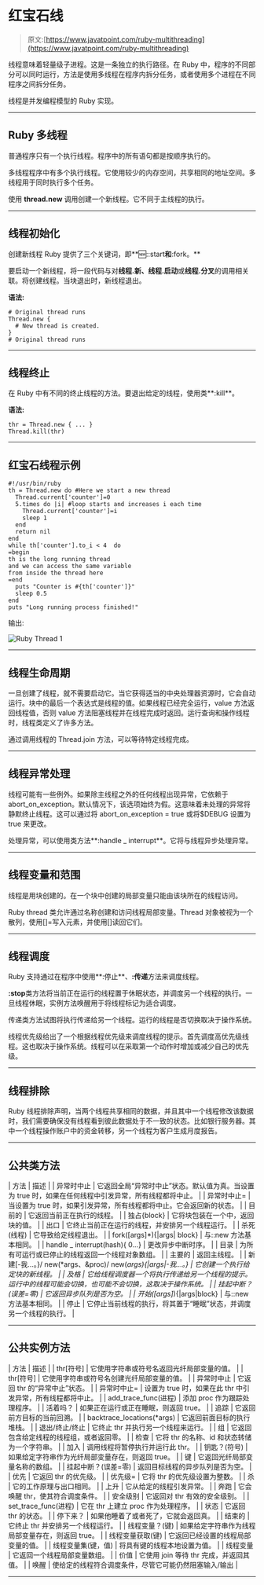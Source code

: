 # 红宝石线

> 原文:[https://www.javatpoint.com/ruby-multithreading](https://www.javatpoint.com/ruby-multithreading)

线程意味着轻量级子进程。这是一条独立的执行路径。在 Ruby 中，程序的不同部分可以同时运行，方法是使用多线程在程序内拆分任务，或者使用多个进程在不同程序之间拆分任务。

线程是并发编程模型的 Ruby 实现。

* * *

## Ruby 多线程

普通程序只有一个执行线程。程序中的所有语句都是按顺序执行的。

多线程程序中有多个执行线程。它使用较少的内存空间，共享相同的地址空间。多线程用于同时执行多个任务。

使用 **thread.new** 调用创建一个新线程。它不同于主线程的执行。

* * *

## 线程初始化

创建新线程 Ruby 提供了三个关键词，即**:new:::start**和**:fork。**

要启动一个新线程，将一段代码与对**线程.新、线程.启动**或**线程.分叉**的调用相关联。将创建线程。当块退出时，新线程退出。

**语法:**

```
# Original thread runs
Thread.new {
  # New thread is created.
}
# Original thread runs

```

* * *

## 线程终止

在 Ruby 中有不同的终止线程的方法。要退出给定的线程，使用类**:kill**。

**语法:**

```
thr = Thread.new { ... }
Thread.kill(thr)

```

* * *

## 红宝石线程示例

```
#!/usr/bin/ruby 
th = Thread.new do #Here we start a new thread 
  Thread.current['counter']=0 
  5.times do |i| #loop starts and increases i each time 
    Thread.current['counter']=i 
    sleep 1 
  end 
  return nil 
end 
while th['counter'].to_i < 4  do 
=begin 
th is the long running thread 
and we can access the same variable 
from inside the thread here 
=end 
  puts "Counter is #{th['counter']}" 
  sleep 0.5 
end 
puts "Long running process finished!" 

```

输出:

![Ruby Thread 1](../Images/9fd9ccd5c4a03c46c3a680c2ad79e87e.png)

* * *

## 线程生命周期

一旦创建了线程，就不需要启动它。当它获得适当的中央处理器资源时，它会自动运行。块中的最后一个表达式是线程的值。如果线程已经完全运行，value 方法返回线程值，否则 value 方法阻塞线程并在线程完成时返回。运行查询和操作线程时，线程类定义了许多方法。

通过调用线程的 Thread.join 方法，可以等待特定线程完成。

* * *

## 线程异常处理

线程可能有一些例外。如果除主线程之外的任何线程出现异常，它依赖于 abort_on_exception。默认情况下，该选项始终为假。这意味着未处理的异常将静默终止线程。这可以通过将 abort_on_exception = true 或将$DEBUG 设置为 true 来更改。

处理异常，可以使用类方法**:handle _ interrupt**。它将与线程异步处理异常。

* * *

## 线程变量和范围

线程是用块创建的。在一个块中创建的局部变量只能由该块所在的线程访问。

Ruby thread 类允许通过名称创建和访问线程局部变量。Thread 对象被视为一个散列，使用[]=写入元素，并使用[]读回它们。

* * *

## 线程调度

Ruby 支持通过在程序中使用**:停止**、**:传递**方法来调度线程。

**:stop**类方法将当前正在运行的线程置于休眠状态，并调度另一个线程的执行。一旦线程休眠，实例方法唤醒用于将线程标记为适合调度。

传递类方法试图将执行传递给另一个线程。运行的线程是否切换取决于操作系统。

线程优先级给出了一个根据线程优先级来调度线程的提示。首先调度高优先级线程。这也取决于操作系统。线程可以在采取第一个动作时增加或减少自己的优先级。

* * *

## 线程排除

Ruby 线程排除声明，当两个线程共享相同的数据，并且其中一个线程修改该数据时，我们需要确保没有线程看到彼此数据处于不一致的状态。比如银行服务器。其中一个线程操作账户中的资金转移，另一个线程为客户生成月度报告。

* * *

## 公共类方法

| 方法 | 描述 |
| 异常时中止 | 它返回全局“异常时中止”状态。默认值为真。当设置为 true 时，如果在任何线程中引发异常，所有线程都将中止。 |
| 异常时中止= | 当设置为 true 时，如果引发异常，所有线程都将中止。它会返回新的状态。 |
| 目前的 | 它返回当前正在执行的线程。 |
| 独占{block} | 它将块包装在一个中，返回块的值。 |
| 出口 | 它终止当前正在运行的线程，并安排另一个线程运行。 |
| 杀死(线程) | 它导致给定线程退出。 |
| fork([args]*){&#124;args&#124; block} | 与::new 方法基本相同。 |
| handle _ interrupt(hash){ 0...}
 | 更改异步中断时序。 |
| 目录 | 为所有可运行或已停止的线程返回一个线程对象数组。 |
| 主要的 | 返回主线程。 |
| 新建[-我...。}/ new(*args、&proc)/ new(*args){&#124;args&#124;-我...。} | 它创建一个执行给定块的新线程。 |
| 及格 | 它给线程调度器一个将执行传递给另一个线程的提示。运行中的线程可能会切换，也可能不会切换，这取决于操作系统。 |
| 挂起中断？(误差=零) | 它返回异步队列是否为空。 |
| 开始([args]*){&#124;args&#124;block} | 与::new 方法基本相同。 |
| 停止 | 它停止当前线程的执行，将其置于“睡眠”状态，并调度另一个线程的执行。 |

* * *

## 公共实例方法

| 方法 | 描述 |
| thr[符号] | 它使用字符串或符号名返回光纤局部变量的值。 |
| thr[符号] | 它使用字符串或符号名创建光纤局部变量的值。 |
| 异常时中止 | 它返回 thr 的“异常中止”状态。 |
| 异常时中止= | 设置为 true 时，如果在此 thr 中引发异常，所有线程都将中止。 |
| add_trace_func(进程) | 添加 proc 作为跟踪处理程序。 |
| 活着吗？ | 如果正在运行或正在睡眠，则返回 true。 |
| 追踪 | 它返回前方目标的当前回溯。 |
| backtrace_locations(*args) | 它返回前面目标的执行堆栈。 |
| 退出/终止/终止 | 它终止 thr 并执行另一个线程来运行。 |
| 组 | 它返回包含给定线程的线程组，或者返回零。 |
| 检查 | 它将 thr 的名称、id 和状态转储为一个字符串。 |
| 加入 | 调用线程将暂停执行并运行此 thr。 |
| 钥匙？(符号) | 如果给定字符串作为光纤局部变量存在，则返回 true。 |
| 键 | 它返回光纤局部变量名称的数组。 |
| 挂起中断？(误差=零) | 返回目标线程的异步队列是否为空。 |
| 优先 | 它返回 thr 的优先级。 |
| 优先级= | 它将 thr 的优先级设置为整数。 |
| 杀 | 它的工作原理与出口相同。 |
| 上升 | 它从给定的线程引发异常。 |
| 奔跑 | 它会唤醒 thr，使其符合调度条件。 |
| 安全级别 | 它返回对 thr 有效的安全级别。 |
| set_trace_func(进程) | 它在 thr 上建立 proc 作为处理程序。 |
| 状态 | 它返回 thr 的状态。 |
| 停下来？ | 如果他睡着了或者死了，它就会返回真。 |
| 结束的 | 它终止 thr 并安排另一个线程运行。 |
| 线程变量？(键) | 如果给定字符串作为线程局部变量存在，则返回 true。 |
| 线程变量获取(键) | 它返回已经设置的线程局部变量的值。 |
| 线程变量集(键，值) | 将具有键的线程本地设置为值。 |
| 线程变量 | 它返回一个线程局部变量数组。 |
| 价值 | 它使用 join 等待 thr 完成，并返回其值。 |
| 唤醒 | 使给定的线程符合调度条件，尽管它可能仍然阻塞输入/输出 |

* * *